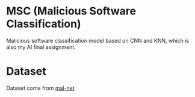 # MSC (Malicious Software Classification)
Malicious software classification model based on CNN and KNN, which is also my AI final assignment.  

# Dataset
Dataset come from [mal-net](https://mal-net.org/)  


